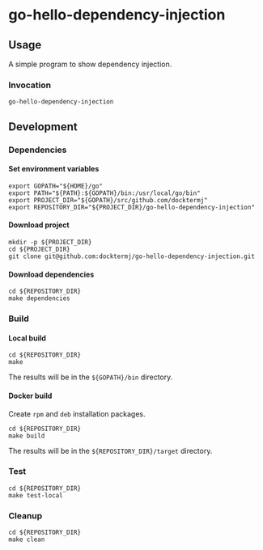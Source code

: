 # go-hello-dependency-injection

## Usage

A simple program to show dependency injection.

### Invocation

```console
go-hello-dependency-injection
```

## Development

### Dependencies

#### Set environment variables

```console
export GOPATH="${HOME}/go"
export PATH="${PATH}:${GOPATH}/bin:/usr/local/go/bin"
export PROJECT_DIR="${GOPATH}/src/github.com/docktermj"
export REPOSITORY_DIR="${PROJECT_DIR}/go-hello-dependency-injection"
```

#### Download project

```console
mkdir -p ${PROJECT_DIR}
cd ${PROJECT_DIR}
git clone git@github.com:docktermj/go-hello-dependency-injection.git
```

#### Download dependencies

```console
cd ${REPOSITORY_DIR}
make dependencies
```

### Build

#### Local build

```console
cd ${REPOSITORY_DIR}
make
```

The results will be in the `${GOPATH}/bin` directory.

#### Docker build

Create `rpm` and `deb` installation packages.

```console
cd ${REPOSITORY_DIR}
make build
```

The results will be in the `${REPOSITORY_DIR}/target` directory.

### Test

```console
cd ${REPOSITORY_DIR}
make test-local
```

### Cleanup

```console
cd ${REPOSITORY_DIR}
make clean
```
